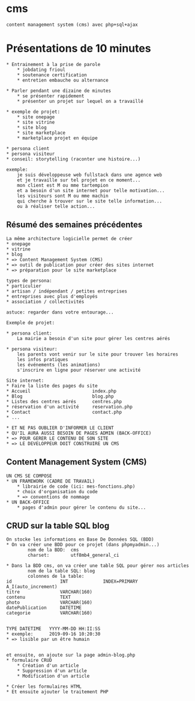 # cms

    content management system (cms) avec php+sql+ajax

# Présentations de 10 minutes

    * Entrainement à la prise de parole
        * jobdating frioul
        * soutenance certification
        * entretien embauche ou alternance

    * Parler pendant une dizaine de minutes
        * se présenter rapidement
        * présenter un projet sur lequel on a travaillé

    * exemple de projet:
        * site onepage
        * site vitrine
        * site blog
        * site marketplace
        * marketplace projet en équipe

    * persona client
    * persona visiteur
    * conseil: storytelling (raconter une histoire...)

    exemple:
        je suis développeuse web fullstack dans une agence web
        et je travaille sur tel projet en ce moment... 
        mon client est M ou mme tartempion
        et a besoin d'un site internet pour telle motivation...
        les visiteurs sont M ou mme machin
        qui cherche à trouver sur le site telle information...
        ou à réaliser telle action...

## Résumé des semaines précédentes

    La même architecture logicielle permet de créer
    * onepage
    * vitrine
    * blog
    * => Content Management System (CMS)
    * => outil de publication pour créer des sites internet
    * => préparation pour le site marketplace

    types de persona:
    * particulier
    * artisan / indépendant / petites entreprises
    * entreprises avec plus d'employés
    * association / collectivités 

    astuce: regarder dans votre entourage...

    Exemple de projet:

    * persona client:
        La mairie a besoin d'un site pour gérer les centres aérés

    * persona visiteur:
        les parents vont venir sur le site pour trouver les horaires
        les infos pratiques
        les événements (les animations)
        s'inscrire en ligne pour réserver une activité

    Site internet:
    * Faire la liste des pages du site
    * Accueil                       index.php
    * Blog                          blog.php
    * Listes des centres aérés      centres.php
    * réservation d'un activité     reservation.php
    * Contact                       contact.php
    * ...

    * ET NE PAS OUBLIER D'INFORMER LE CLIENT
    * QU'IL AURA AUSSI BESOIN DE PAGES ADMIN (BACK-OFFICE)
    * => POUR GERER LE CONTENU DE SON SITE
    * => LE DEVELOPPEUR DOIT CONSTRUIRE UN CMS

## Content Management System (CMS)

    UN CMS SE COMPOSE
    * UN FRAMEWORK (CADRE DE TRAVAIL)
        * librairie de code (ici: mes-fonctions.php)
        * choix d'organisation du code
        * => conventions de nommage
    * UN BACK-OFFICE
        * pages d'admin pour gérer le contenu du site...

## CRUD sur la table SQL blog

    On stocke les informations en Base De Données SQL (BDD)
    * On va créer une BDD pour ce projet (dans phpmyadmin...)
            nom de la BDD:  cms
            charset:        utf8mb4_general_ci

    * Dans la BDD cms, on va créer une table SQL pour gérer nos articles
            nom de la table SQL: blog
            colonnes de la table:
    id                  INT             INDEX=PRIMARY       A_I(auto_increment)
    titre               VARCHAR(160)
    contenu             TEXT
    photo               VARCHAR(160)
    datePublication     DATETIME
    categorie           VARCHAR(160)


    TYPE DATETIME   YYYY-MM-DD HH:II:SS
    * exemple:      2019-09-16 10:20:30
    * => lisible par un être humain

        
    et ensuite, on ajoute sur la page admin-blog.php
    * formulaire CRUD
        * Création d'un article
        * Suppression d'un article
        * Modification d'un article

    * Créer les formulaires HTML
    * Et ensuite ajouter le traitement PHP    




